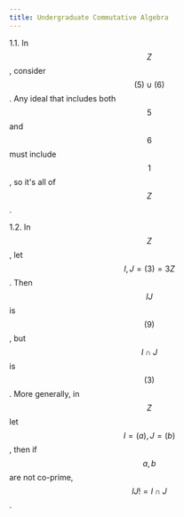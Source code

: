 ```yaml
---
title: Undergraduate Commutative Algebra
---
```

<head>
    <script type="text/javascript"
            src="http://cdn.mathjax.org/mathjax/latest/MathJax.js?config=TeX-AMS-MML_HTMLorMML">
    </script>
</head>

1.1. In $$Z$$, consider $$(5) \cup (6)$$. Any ideal that includes both $$5$$ and $$6$$ must
include $$1$$, so it's all of $$Z$$.

1.2. In $$Z$$, let $$I,J = (3) = 3Z$$. Then $$IJ$$ is $$(9)$$, but $$I \cap J$$ is $$(3)$$. More generally,
in $$Z$$ let $$I = (a), J = (b)$$, then if $$a,b$$ are not co-prime, $$IJ != I\cap J$$.